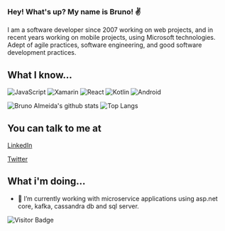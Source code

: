 ### Hey! What's up? My name is Bruno! ✌

I am a software developer since 2007 working on web projects, and in recent years working on mobile projects, using Microsoft technologies. Adept of agile practices, software engineering, and good software development practices.

## What I know...
![JavaScript](https://img.shields.io/badge/-JavaScript-black?style=flat-square&logo=javascript)
![Xamarin](https://img.shields.io/badge/-Xamarin-black?style=flat-square&logo=xamarin)
![React](https://img.shields.io/badge/-React-black?style=flat-square&logo=react)
![Kotlin](https://img.shields.io/badge/-Kotlin-black?style=flat-square&logo=kotlin)
![Android](https://img.shields.io/badge/-Android-black?style=flat-square&logo=android)

![Bruno Almeida's github stats](https://github-readme-stats.vercel.app/api?username=brunosalmeida&theme=algolia&show_icons=true) 
![Top Langs](https://github-readme-stats.vercel.app/api/top-langs/?username=brunosalmeida&hide=TeX&layout=compact)


## You can talk to me at
 [LinkedIn](https://www.linkedin.com/in/brunosalmeida/?locale=en_US) 
 
 [Twitter](https://twitter.com/brunosaalmeida)

## What i'm doing...

- 🔭 I’m currently working with microservice applications using asp.net core, kafka, cassandra db and sql server.


![Visitor Badge](https://visitor-badge.laobi.icu/badge?page_id=brunosalmeida.brunosalmeida)


